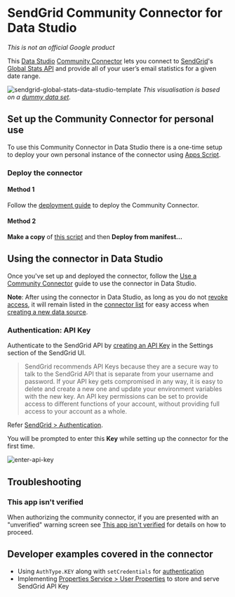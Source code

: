 # SendGrid Community Connector for Data Studio

*This is not an official Google product*

This [Data Studio](https://datastudio.google.com) [Community Connector](https://developers.google.com/datastudio/connector) lets you connect to [SendGrid](https://sendgrid.com/)'s [Global Stats API](https://sendgrid.com/docs/API_Reference/Web_API_v3/Stats/global.html) and provide all of your user’s email statistics for a given date range.

![sendgrid-global-stats-data-studio-template](https://raw.githubusercontent.com/schoraria911/gds-community-connectors/master/SendGrid/Global%20Stats/images/sendgrid-global-stats-data-studio-template.png)
*This visualisation is based on a [dummy data set](https://docs.google.com/spreadsheets/d/1SRjFAKN0qJGWjHy_wZNqz8n6Hrjg0NTlx14VXqTaMpc/edit?usp=sharing)*.

## Set up the Community Connector for personal use

To use this Community Connector in Data Studio there is a one-time setup to deploy your own personal instance of the connector using [Apps Script](https://developers.google.com/apps-script).

### Deploy the connector

#### Method 1

Follow the [deployment guide](https://github.com/googledatastudio/community-connectors/blob/master/deploy.md) to deploy the Community Connector.

#### Method 2

**Make a copy** of [this script](https://script.google.com/d/1lumxFV7wE0V3mTHrENuSx3rT9XEywJeXYT9dLAz3y-80J_hQR4UoyAS7/edit?usp=sharing) and then **Deploy from manifest...**

## Using the connector in Data Studio

Once you've set up and deployed the connector, follow the [Use a Community Connector](https://developers.google.com/datastudio/connector/use) guide to use the connector in Data Studio.

**Note**: After using the connector in Data Studio, as long as you do not [revoke access](https://support.google.com/datastudio/answer/9053467), it will remain listed in the [connector list](https://datastudio.google.com/c/datasources/create) for easy access when [creating a new data source](https://support.google.com/datastudio/answer/6300774).

### Authentication: API Key

Authenticate to the SendGrid API by [creating an API Key](https://sendgrid.com/docs/ui/account-and-settings/api-keys/#creating-an-api-key) in the Settings section of the SendGrid UI.

> SendGrid recommends API Keys because they are a secure way to talk to the SendGrid API that is separate from your username and password. If your API key gets compromised in any way, it is easy to delete and create a new one and update your environment variables with the new key. An API key permissions can be set to provide access to different functions of your account, without providing full access to your account as a whole.

Refer [SendGrid > Authentication](https://sendgrid.com/docs/API_Reference/Web_API_v3/How_To_Use_The_Web_API_v3/authentication.html#-API-key-recommended).

You will be prompted to enter this **Key** while setting up the connector for the first time.

![enter-api-key](https://raw.githubusercontent.com/schoraria911/gds-community-connectors/master/SendGrid/Global%20Stats/images/sendgrid-enter-api-key.png)

## Troubleshooting

### This app isn't verified

When authorizing the community connector, if you are presented with an "unverified" warning screen see [This app isn't verified](https://github.com/googledatastudio/community-connectors/blob/master/verification.md) for details on how to proceed.

## Developer examples covered in the connector

- Using `AuthType.KEY` along with `setCredentials` for [authentication](https://developers.google.com/datastudio/connector/auth)
- Implementing [Properties Service > User Properties](https://developers.google.com/apps-script/reference/properties/properties-service#getuserproperties) to store and serve SendGrid API Key
